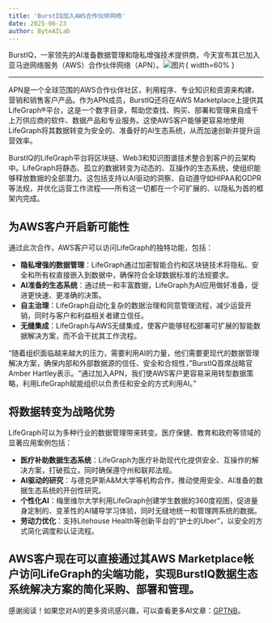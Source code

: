 ```yaml
---
title: 'BurstIQ加入AWS合作伙伴网络'
date: 2025-06-23
author: ByteAILab
---
```


BurstIQ，一家领先的AI准备数据管理和隐私增强技术提供商，今天宣布其已加入亚马逊网络服务（AWS）合作伙伴网络（APN）。![图片](https://ai-techpark.com/wp-content/uploads/BurstIQ.jpg){ width=60% }

---
APN是一个全球范围的AWS合作伙伴社区，利用程序、专业知识和资源来构建、营销和销售客户产品。作为APN成员，BurstIQ还将在AWS Marketplace上提供其LifeGraph®平台，这是一个数字目录，帮助您查找、购买、部署和管理来自成千上万供应商的软件、数据产品和专业服务。这使AWS客户能够更容易地使用LifeGraph将其数据转变为安全的、准备好的AI生态系统，从而加速创新并提升运营效率。

BurstIQ的LifeGraph平台将区块链、Web3和知识图谱技术整合到客户的云架构中。LifeGraph将静态、孤立的数据转变为动态的、互操作的生态系统，使组织能够释放数据的全部潜力。这包括支持以AI驱动的洞察、自动遵守如HIPAA和GDPR等法规，并优化运营工作流程——所有这一切都在一个可扩展的、以隐私为首的框架内完成。

## 为AWS客户开启新可能性
通过此次合作，AWS客户可以访问LifeGraph的独特功能，包括：

- **隐私增强的数据管理**：LifeGraph通过加密智能合约和区块链技术将隐私、安全和所有权直接嵌入到数据中，确保符合全球数据标准的法规要求。
- **AI准备的生态系统**：通过统一和丰富数据，LifeGraph为AI应用做好准备，促进更快速、更准确的决策。
- **自主治理**：LifeGraph自动化复杂的数据治理和同意管理流程，减少运营开销，同时与客户和利益相关者建立信任。
- **无缝集成**：LifeGraph与AWS无缝集成，使客户能够轻松部署可扩展的智能数据解决方案，而不会干扰其工作流程。

“随着组织面临越来越大的压力，需要利用AI的力量，他们需要更现代的数据管理解决方案，确保内部和外部数据源的信任、安全和合规性，”BurstIQ首席战略官Amber Hartley表示。“通过加入APN，我们使AWS客户更容易采用转型数据策略，利用LifeGraph赋能组织以负责任和安全的方式利用AI。”

## 将数据转变为战略优势
LifeGraph可以为多种行业的数据管理带来转变。医疗保健、教育和政府等领域的显著应用案例包括：

- **医疗补助数据生态系统**：LifeGraph为医疗补助现代化提供安全、互操作的解决方案，打破孤立，同时确保遵守州和联邦法规。
- **AI驱动的研究**：与德克萨斯A&M大学等机构合作，推动使用安全、AI准备的数据生态系统的开创性研究。
- **个性化AI**：梅里维尔大学利用LifeGraph创建学生数据的360度视图，促进量身定制的、变革性的AI辅导学习体验，同时无缝地统一和管理跨系统的数据。
- **劳动力优化**：支持Litehouse Health等创新平台的“护士的Uber”，以安全的方式简化调度和认证流程。

AWS客户现在可以直接通过其AWS Marketplace帐户访问LifeGraph的尖端功能，实现BurstIQ数据生态系统解决方案的简化采购、部署和管理。
---
感谢阅读！如果您对AI的更多资讯感兴趣，可以查看更多AI文章：[GPTNB](https://gptnb.com)。